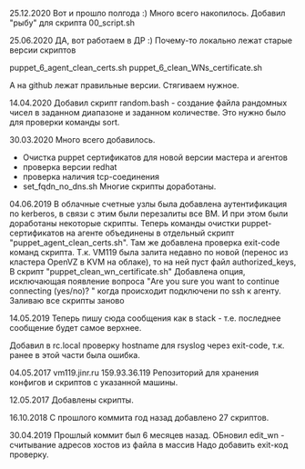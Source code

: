 25.12.2020
Вот и прошло полгода :)
Много всего накопилось.
Добавил "рыбу" для скрипта 00_script.sh

25.06.2020
ДА, вот работаем в ДР :)
Почему-то локально лежат старые версии скриптов 

puppet_6_agent_clean_certs.sh
puppet_6_clean_WNs_certificate.sh

А на github лежат правильные версии.
Стягиваем нужное.

14.04.2020
Добавил скрипт random.bash - создание файла рандомных чисел в заданном диапазоне и заданном количестве.
Это нужно было для проверки команды sort.

30.03.2020
Много всего добавилось.
- Очистка puppet сертификатов для новой версии мастера и агентов
- проверка версии redhat
- проверка наличия tcp-соединения
- set_fqdn_no_dns.sh
Многие скрипты доработаны.

04.06.2019
В облачные счетные узлы была добавлена аутентификация по kerberos, в связи с этим были перезалиты все ВМ.
И при этом были доработаны некоторые скрипты.
Теперь команды очистки puppet-сертификатов на агенте объединены в отдельный скрипт "puppet_agent_clean_certs.sh".
Там же добавлена проверка exit-code команд скрипта.
Т.к.  VM119 была залита недавно по новой (перенос из кластера OpenVZ в KVM на облаке), то на ней пуст файл authorized_keys,
В скрипт "puppet_clean_wn_certificate.sh" Добавлена опция, исключающая появление вопроса "Are you sure you want to continue connecting (yes/no)? "
когда происходит подключени по ssh к агенту.
Заливаю все скрипты заново

14.05.2019
Теперь пишу сюда сообщения как в stack - т.е. последнее сообщение будет самое верхнее.

Добавил в rc.local проверку hostname для rsyslog через exit-code, т.к. ранее в этой части была ошибка.

04.05.2017
vm119.jinr.ru 159.93.36.119
Репозиторий для хранения конфигов и скриптов с указанной машины.

12.05.2017
Добавлены скрипты.

16.10.2018
С прошлого коммита год назад добавлено 27 скриптов.

30.04.2019
Прошлый коммит был 6 месяцев назад.
ОБновил edit_wn - считывание адресов хостов из файла в массив
Надо добавить exit-код проверку.


